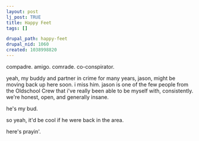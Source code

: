 ```yaml
--- 
layout: post
lj_post: TRUE
title: Happy Feet
tags: []

drupal_path: happy-feet
drupal_nid: 1060
created: 1038998820
---
```

compadre. amigo. comrade. co-conspirator.

yeah, my buddy and partner in crime for many years, jason, might be moving back up here soon. i miss him. jason is one of the few people from the Oldschool Crew that i've really been able to be myself with, consistently. we're honest, open, and generally insane.

he's my bud.

so yeah, it'd be cool if he were back in the area.

here's prayin'.
